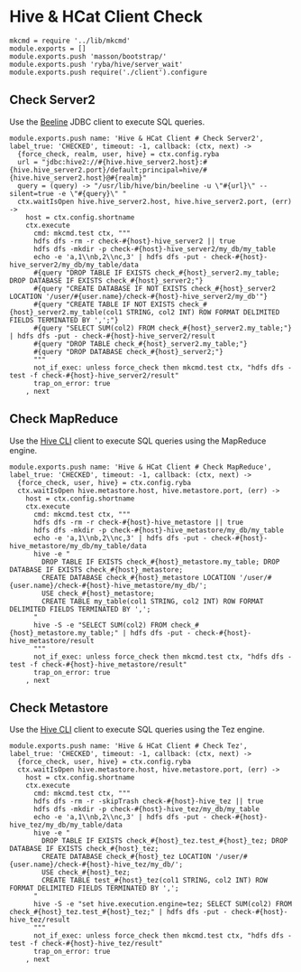 
# Hive & HCat Client Check

    mkcmd = require '../lib/mkcmd'
    module.exports = []
    module.exports.push 'masson/bootstrap/'
    module.exports.push 'ryba/hive/server_wait'
    module.exports.push require('./client').configure

## Check Server2

Use the [Beeline][beeline] JDBC client to execute SQL queries.

    module.exports.push name: 'Hive & HCat Client # Check Server2', label_true: 'CHECKED', timeout: -1, callback: (ctx, next) ->
      {force_check, realm, user, hive} = ctx.config.ryba
      url = "jdbc:hive2://#{hive.hive_server2.host}:#{hive.hive_server2.port}/default;principal=hive/#{hive.hive_server2.host}@#{realm}"
      query = (query) -> "/usr/lib/hive/bin/beeline -u \"#{url}\" --silent=true -e \"#{query}\" "
      ctx.waitIsOpen hive.hive_server2.host, hive.hive_server2.port, (err) ->
        host = ctx.config.shortname
        ctx.execute
          cmd: mkcmd.test ctx, """
          hdfs dfs -rm -r check-#{host}-hive_server2 || true
          hdfs dfs -mkdir -p check-#{host}-hive_server2/my_db/my_table
          echo -e 'a,1\\nb,2\\nc,3' | hdfs dfs -put - check-#{host}-hive_server2/my_db/my_table/data
          #{query "DROP TABLE IF EXISTS check_#{host}_server2.my_table; DROP DATABASE IF EXISTS check_#{host}_server2;"}
          #{query "CREATE DATABASE IF NOT EXISTS check_#{host}_server2 LOCATION '/user/#{user.name}/check-#{host}-hive_server2/my_db'"}
          #{query "CREATE TABLE IF NOT EXISTS check_#{host}_server2.my_table(col1 STRING, col2 INT) ROW FORMAT DELIMITED FIELDS TERMINATED BY ',';"}
          #{query "SELECT SUM(col2) FROM check_#{host}_server2.my_table;"} | hdfs dfs -put - check-#{host}-hive_server2/result
          #{query "DROP TABLE check_#{host}_server2.my_table;"}
          #{query "DROP DATABASE check_#{host}_server2;"}
          """
          not_if_exec: unless force_check then mkcmd.test ctx, "hdfs dfs -test -f check-#{host}-hive_server2/result"
          trap_on_error: true
        , next

## Check MapReduce

Use the [Hive CLI][hivecli] client to execute SQL queries using the MapReduce
engine.

    module.exports.push name: 'Hive & HCat Client # Check MapReduce', label_true: 'CHECKED', timeout: -1, callback: (ctx, next) ->
      {force_check, user, hive} = ctx.config.ryba
      ctx.waitIsOpen hive.metastore.host, hive.metastore.port, (err) ->
        host = ctx.config.shortname
        ctx.execute
          cmd: mkcmd.test ctx, """
          hdfs dfs -rm -r check-#{host}-hive_metastore || true
          hdfs dfs -mkdir -p check-#{host}-hive_metastore/my_db/my_table
          echo -e 'a,1\\nb,2\\nc,3' | hdfs dfs -put - check-#{host}-hive_metastore/my_db/my_table/data
          hive -e "
            DROP TABLE IF EXISTS check_#{host}_metastore.my_table; DROP DATABASE IF EXISTS check_#{host}_metastore;
            CREATE DATABASE check_#{host}_metastore LOCATION '/user/#{user.name}/check-#{host}-hive_metastore/my_db/';
            USE check_#{host}_metastore;
            CREATE TABLE my_table(col1 STRING, col2 INT) ROW FORMAT DELIMITED FIELDS TERMINATED BY ',';
          "
          hive -S -e "SELECT SUM(col2) FROM check_#{host}_metastore.my_table;" | hdfs dfs -put - check-#{host}-hive_metastore/result
          """
          not_if_exec: unless force_check then mkcmd.test ctx, "hdfs dfs -test -f check-#{host}-hive_metastore/result"
          trap_on_error: true
        , next

## Check Metastore

Use the [Hive CLI][hivecli] client to execute SQL queries using the Tez engine.

    module.exports.push name: 'Hive & HCat Client # Check Tez', label_true: 'CHECKED', timeout: -1, callback: (ctx, next) ->
      {force_check, user, hive} = ctx.config.ryba
      ctx.waitIsOpen hive.metastore.host, hive.metastore.port, (err) ->
        host = ctx.config.shortname
        ctx.execute
          cmd: mkcmd.test ctx, """
          hdfs dfs -rm -r -skipTrash check-#{host}-hive_tez || true
          hdfs dfs -mkdir -p check-#{host}-hive_tez/my_db/my_table
          echo -e 'a,1\\nb,2\\nc,3' | hdfs dfs -put - check-#{host}-hive_tez/my_db/my_table/data
          hive -e "
            DROP TABLE IF EXISTS check_#{host}_tez.test_#{host}_tez; DROP DATABASE IF EXISTS check_#{host}_tez;
            CREATE DATABASE check_#{host}_tez LOCATION '/user/#{user.name}/check-#{host}-hive_tez/my_db/';
            USE check_#{host}_tez;
            CREATE TABLE test_#{host}_tez(col1 STRING, col2 INT) ROW FORMAT DELIMITED FIELDS TERMINATED BY ',';
          "
          hive -S -e "set hive.execution.engine=tez; SELECT SUM(col2) FROM check_#{host}_tez.test_#{host}_tez;" | hdfs dfs -put - check-#{host}-hive_tez/result
          """
          not_if_exec: unless force_check then mkcmd.test ctx, "hdfs dfs -test -f check-#{host}-hive_tez/result"
          trap_on_error: true
        , next

[hivecli]: https://cwiki.apache.org/confluence/display/Hive/LanguageManual+Cli
[beeline]: https://cwiki.apache.org/confluence/display/Hive/HiveServer2+Clients#HiveServer2Clients-Beeline%E2%80%93NewCommandLineShell

